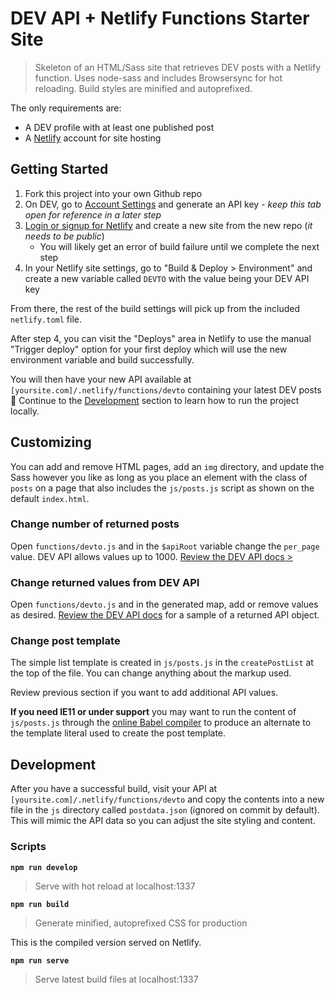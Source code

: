 # DEV API + Netlify Functions Starter Site

> Skeleton of an HTML/Sass site that retrieves DEV posts with a Netlify function. Uses node-sass and includes Browsersync for hot reloading. Build styles are minified and autoprefixed.

The only requirements are:

- A DEV profile with at least one published post
- A [Netlify](https://www.netlify.com/) account for site hosting

## Getting Started

1. Fork this project into your own Github repo
2. On DEV, go to [Account Settings](https://dev.to/settings/account) and generate an API key - _keep this tab open for reference in a later step_
3. [Login or signup for Netlify](https://www.netlify.com/) and create a new site from the new repo (_it needs to be public_)
   - You will likely get an error of build failure until we complete the next step
4. In your Netlify site settings, go to "Build & Deploy > Environment" and create a new variable called `DEVTO` with the value being your DEV API key

From there, the rest of the build settings will pick up from the included `netlify.toml` file.

After step 4, you can visit the "Deploys" area in Netlify to use the manual "Trigger deploy" option for your first deploy which will use the new environment variable and build successfully.

You will then have your new API available at `[yoursite.com]/.netlify/functions/devto` containing your latest DEV posts 🙌 Continue to the [Development](#development) section to learn how to run the project locally.

## Customizing

You can add and remove HTML pages, add an `img` directory, and update the Sass however you like as long as you place an element with the class of `posts` on a page that also includes the `js/posts.js` script as shown on the default `index.html`.

### Change number of returned posts

Open `functions/devto.js` and in the `$apiRoot` variable change the `per_page` value. DEV API allows values up to 1000. [Review the DEV API docs >](https://docs.dev.to/api/#operation/getUserPublishedArticles)

### Change returned values from DEV API

Open `functions/devto.js` and in the generated map, add or remove values as desired. [Review the DEV API docs](https://docs.dev.to/api/#operation/getUserPublishedArticles) for a sample of a returned API object.

### Change post template

The simple list template is created in `js/posts.js` in the `createPostList` at the top of the file. You can change anything about the markup used.

Review previous section if you want to add additional API values.

**If you need IE11 or under support** you may want to run the content of `js/posts.js` through the [online Babel compiler](https://babeljs.io/repl) to produce an alternate to the template literal used to create the post template.

## Development

After you have a successful build, visit your API at `[yoursite.com]/.netlify/functions/devto` and copy the contents into a new file in the `js` directory called `postdata.json` (ignored on commit by default). This will mimic the API data so you can adjust the site styling and content.

### Scripts

**`npm run develop`**

> Serve with hot reload at localhost:1337

**`npm run build`**

> Generate minified, autoprefixed CSS for production

This is the compiled version served on Netlify.

**`npm run serve`**

> Serve latest build files at localhost:1337
